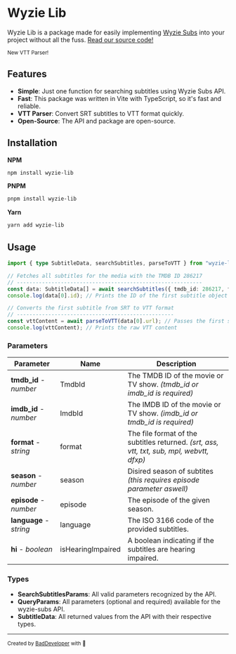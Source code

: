 # Wyzie Lib

Wyzie Lib is a package made for easily implementing [Wyzie Subs](https://sub.wyzie.ru) into your
project without all the fuss. [Read our source code!](https://github.com/itzcozi/wyzie-lib)

<sup>New VTT Parser!</sup>

## Features

- **Simple**: Just one function for searching subtitles using Wyzie Subs API.
- **Fast**: This package was written in Vite with TypeScript, so it's fast and reliable.
- **VTT Parser**: Convert SRT subtitles to VTT format quickly.
- **Open-Source**: The API and package are open-source.

## Installation

**NPM**

```bash
npm install wyzie-lib
```

**PNPM**

```bash
pnpm install wyzie-lib
```

**Yarn**

```bash
yarn add wyzie-lib
```

## Usage

```ts
import { type SubtitleData, searchSubtitles, parseToVTT } from "wyzie-lib";

// Fetches all subtitles for the media with the TMDB ID 286217
// -----------------------------------------------------------
const data: SubtitleData[] = await searchSubtitles({ tmdb_id: 286217, format: "srt" });
console.log(data[0].id); // Prints the ID of the first subtitle object

// Converts the first subtitle from SRT to VTT format
// --------------------------------------------------
const vttContent = await parseToVTT(data[0].url); // Passes the first subtitle URL
console.log(vttContent); // Prints the raw VTT content
```

### Parameters

| Parameter               | Name              | Description                                                                               |
| ----------------------- | ----------------- | ----------------------------------------------------------------------------------------- |
| **tmdb_id** - _number_  | TmdbId            | The TMDB ID of the movie or TV show. _(tmdb_id or imdb_id is required)_                   |
| **imdb_id** - _number_  | ImdbId            | The IMDB ID of the movie or TV show. _(imdb_id or tmdb_id is required)_                   |
| **format** - _string_   | format            | The file format of the subtitles returned. _(srt, ass, vtt, txt, sub, mpl, webvtt, dfxp)_ |
| **season** - _number_   | season            | Disired season of subtites _(this requires episode parameter aswell)_                     |
| **episode** - _number_  | episode           | The episode of the given season.                                                          |
| **language** - _string_ | language          | The ISO 3166 code of the provided subtitles.                                              |
| **hi** - _boolean_      | isHearingImpaired | A boolean indicating if the subtitles are hearing impaired.                               |

### Types

- **SearchSubtitlesParams**: All valid parameters recognized by the API.
- **QueryParams**: All parameters (optional and required) available for the wyzie-subs API.
- **SubtitleData**: All returned values from the API with their respective types.

<hr />

<sup>
  Created by <a href="https://github.com/itzcozi" alt="github" title="itzCozi on Github">BadDeveloper</a> with 💙
</sup>
